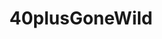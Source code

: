 ---
title: 40plusGoneWild
crosslinks:
- ThicknBeautiful
- JacquelineDevries
- HighheelsGW
- FlirtyWife
- OhNoMomWentWild
- GoneMild
- Lovemywife50
---